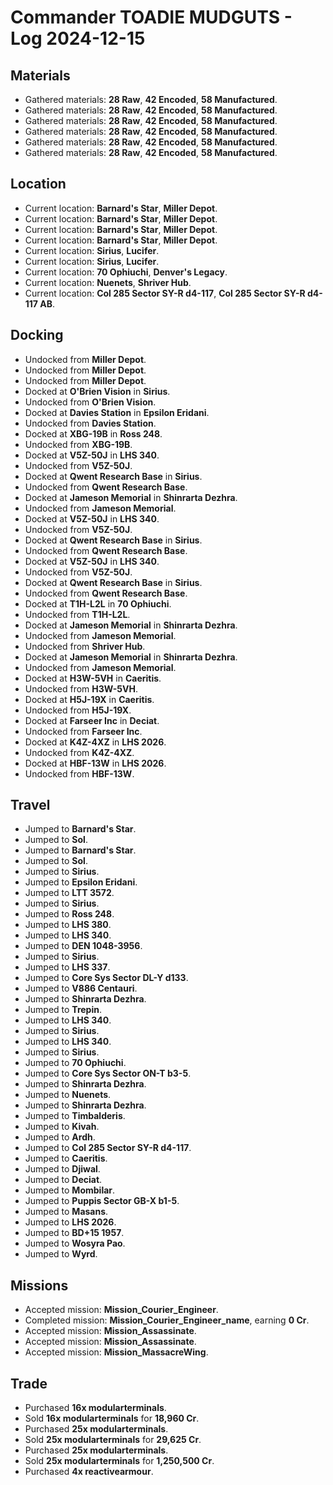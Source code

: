 # Commander TOADIE MUDGUTS - Log 2024-12-15

## Materials
- Gathered materials: **28 Raw**, **42 Encoded**, **58 Manufactured**.
- Gathered materials: **28 Raw**, **42 Encoded**, **58 Manufactured**.
- Gathered materials: **28 Raw**, **42 Encoded**, **58 Manufactured**.
- Gathered materials: **28 Raw**, **42 Encoded**, **58 Manufactured**.
- Gathered materials: **28 Raw**, **42 Encoded**, **58 Manufactured**.
- Gathered materials: **28 Raw**, **42 Encoded**, **58 Manufactured**.

## Location
- Current location: **Barnard's Star**, **Miller Depot**.
- Current location: **Barnard's Star**, **Miller Depot**.
- Current location: **Barnard's Star**, **Miller Depot**.
- Current location: **Barnard's Star**, **Miller Depot**.
- Current location: **Sirius**, **Lucifer**.
- Current location: **Sirius**, **Lucifer**.
- Current location: **70 Ophiuchi**, **Denver's Legacy**.
- Current location: **Nuenets**, **Shriver Hub**.
- Current location: **Col 285 Sector SY-R d4-117**, **Col 285 Sector SY-R d4-117 AB**.

## Docking
- Undocked from **Miller Depot**.
- Undocked from **Miller Depot**.
- Undocked from **Miller Depot**.
- Docked at **O'Brien Vision** in **Sirius**.
- Undocked from **O'Brien Vision**.
- Docked at **Davies Station** in **Epsilon Eridani**.
- Undocked from **Davies Station**.
- Docked at **XBG-19B** in **Ross 248**.
- Undocked from **XBG-19B**.
- Docked at **V5Z-50J** in **LHS 340**.
- Undocked from **V5Z-50J**.
- Docked at **Qwent Research Base** in **Sirius**.
- Undocked from **Qwent Research Base**.
- Docked at **Jameson Memorial** in **Shinrarta Dezhra**.
- Undocked from **Jameson Memorial**.
- Docked at **V5Z-50J** in **LHS 340**.
- Undocked from **V5Z-50J**.
- Docked at **Qwent Research Base** in **Sirius**.
- Undocked from **Qwent Research Base**.
- Docked at **V5Z-50J** in **LHS 340**.
- Undocked from **V5Z-50J**.
- Docked at **Qwent Research Base** in **Sirius**.
- Undocked from **Qwent Research Base**.
- Docked at **T1H-L2L** in **70 Ophiuchi**.
- Undocked from **T1H-L2L**.
- Docked at **Jameson Memorial** in **Shinrarta Dezhra**.
- Undocked from **Jameson Memorial**.
- Undocked from **Shriver Hub**.
- Docked at **Jameson Memorial** in **Shinrarta Dezhra**.
- Undocked from **Jameson Memorial**.
- Docked at **H3W-5VH** in **Caeritis**.
- Undocked from **H3W-5VH**.
- Docked at **H5J-19X** in **Caeritis**.
- Undocked from **H5J-19X**.
- Docked at **Farseer Inc** in **Deciat**.
- Undocked from **Farseer Inc**.
- Docked at **K4Z-4XZ** in **LHS 2026**.
- Undocked from **K4Z-4XZ**.
- Docked at **HBF-13W** in **LHS 2026**.
- Undocked from **HBF-13W**.

## Travel
- Jumped to **Barnard's Star**.
- Jumped to **Sol**.
- Jumped to **Barnard's Star**.
- Jumped to **Sol**.
- Jumped to **Sirius**.
- Jumped to **Epsilon Eridani**.
- Jumped to **LTT 3572**.
- Jumped to **Sirius**.
- Jumped to **Ross 248**.
- Jumped to **LHS 380**.
- Jumped to **LHS 340**.
- Jumped to **DEN 1048-3956**.
- Jumped to **Sirius**.
- Jumped to **LHS 337**.
- Jumped to **Core Sys Sector DL-Y d133**.
- Jumped to **V886 Centauri**.
- Jumped to **Shinrarta Dezhra**.
- Jumped to **Trepin**.
- Jumped to **LHS 340**.
- Jumped to **Sirius**.
- Jumped to **LHS 340**.
- Jumped to **Sirius**.
- Jumped to **70 Ophiuchi**.
- Jumped to **Core Sys Sector ON-T b3-5**.
- Jumped to **Shinrarta Dezhra**.
- Jumped to **Nuenets**.
- Jumped to **Shinrarta Dezhra**.
- Jumped to **Timbalderis**.
- Jumped to **Kivah**.
- Jumped to **Ardh**.
- Jumped to **Col 285 Sector SY-R d4-117**.
- Jumped to **Caeritis**.
- Jumped to **Djiwal**.
- Jumped to **Deciat**.
- Jumped to **Mombilar**.
- Jumped to **Puppis Sector GB-X b1-5**.
- Jumped to **Masans**.
- Jumped to **LHS 2026**.
- Jumped to **BD+15 1957**.
- Jumped to **Wosyra Pao**.
- Jumped to **Wyrd**.

## Missions
- Accepted mission: **Mission_Courier_Engineer**.
- Completed mission: **Mission_Courier_Engineer_name**, earning **0 Cr**.
- Accepted mission: **Mission_Assassinate**.
- Accepted mission: **Mission_Assassinate**.
- Accepted mission: **Mission_MassacreWing**.

## Trade
- Purchased **16x modularterminals**.
- Sold **16x modularterminals** for **18,960 Cr**.
- Purchased **25x modularterminals**.
- Sold **25x modularterminals** for **29,625 Cr**.
- Purchased **25x modularterminals**.
- Sold **25x modularterminals** for **1,250,500 Cr**.
- Purchased **4x reactivearmour**.

